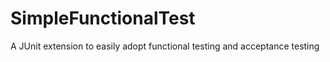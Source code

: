SimpleFunctionalTest
====================

A JUnit extension to easily adopt functional testing and acceptance testing
